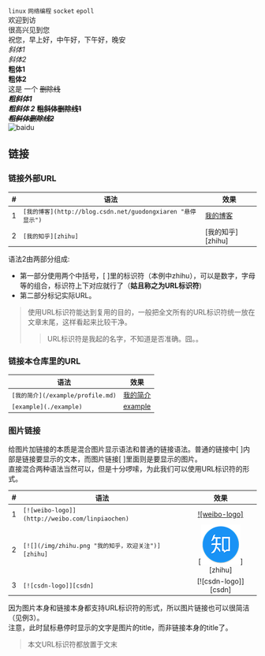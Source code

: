 `linux` `网络编程` `socket` `epoll`  
欢迎到访  
很高兴见到您  
祝您，早上好，中午好，下午好，晚安  
*斜体1*  
_斜体2_  
**粗体1**  
__粗体2__  
这是 一个 ~~删除线~~  
***粗斜体1***  
___粗斜体 2___
**~~粗斜体删除线1~~**  
~~***粗斜体删除线2***~~  
![baidu](http://www.baidu.com/img/bdlogo.gif "百度logo")  

链接
------
### 链接外部URL  

|#|语法|效果|  
|---|----|-----|  
|1|`[我的博客](http://blog.csdn.net/guodongxiaren "悬停显示")`|[我的博客](http://blog.csdn.net/guodongxiaren "悬停显示")|  
|2|`[我的知乎][zhihu] `|[我的知乎][zhihu] |  
  
语法2由两部分组成:  
- 第一部分使用两个中括号，[ ]里的标识符（本例中zhihu），可以是数字，字母等的组合，标识符上下对应就行了（**姑且称之为URL标识符**)  
- 第二部分标记实际URL。  
  
>使用URL标识符能达到复用的目的，一般把全文所有的URL标识符统一放在文章末尾，这样看起来比较干净。  
>>URL标识符是我起的名字，不知道是否准确。囧。。  
  
### 链接本仓库里的URL  
  
|语法|效果|  
|----|-----|  
|`[我的简介](/example/profile.md)`|[我的简介](/example/profile.md)|  
|`[example](./example)`|[example](./example)|  
  
### 图片链接  
给图片加链接的本质是混合图片显示语法和普通的链接语法。普通的链接中[ ]内部是链接要显示的文本，而图片链接[ ]里面则是要显示的图片。  
直接混合两种语法当然可以，但是十分啰嗦，为此我们可以使用URL标识符的形式。  
  
|#|语法|效果|  
|---|----|:---:|  
|1|`[![weibo-logo]](http://weibo.com/linpiaochen)`|[![weibo-logo]](http://weibo.com/linpiaochen)|  
|2|`[![](/img/zhihu.png "我的知乎，欢迎关注")][zhihu]`|[![](/img/zhihu.png "我的知乎，欢迎关注")][zhihu]|  
|3|`[![csdn-logo]][csdn]`|[![csdn-logo]][csdn]|  
  
因为图片本身和链接本身都支持URL标识符的形式，所以图片链接也可以很简洁（见例3）。  
注意，此时鼠标悬停时显示的文字是图片的title，而非链接本身的title了。  
> 本文URL标识符都放置于文末  

